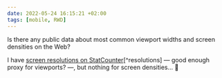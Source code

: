 ```yaml
---
date: 2022-05-24 16:15:21 +02:00
tags: [mobile, RWD]
---
```


Is there any public data about most common viewport widths and screen densities on the Web?

I have [screen resolutions on StatCounter](https://gs.statcounter.com/screen-resolution-stats#monthly-202202-202204-bar)[^resolutions] — good enough proxy for viewports? —, but nothing for screen densities… 🤨
